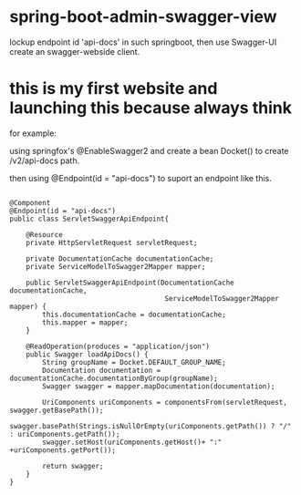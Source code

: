 # spring-boot-admin-swagger-view
lockup endpoint id 'api-docs' in such springboot, then use Swagger-UI create an swagger-webside client.
# this is my first website and launching this because always think 

for example:

using springfox's @EnableSwagger2 and create a bean Docket() to create /v2/api-docs path.

then using @Endpoint(id = "api-docs") to suport an endpoint like this.

~~~

@Component
@Endpoint(id = "api-docs")
public class ServletSwaggerApiEndpoint{

    @Resource
    private HttpServletRequest servletRequest;

    private DocumentationCache documentationCache;
    private ServiceModelToSwagger2Mapper mapper;

    public ServletSwaggerApiEndpoint(DocumentationCache documentationCache,
                                      ServiceModelToSwagger2Mapper mapper) {
        this.documentationCache = documentationCache;
        this.mapper = mapper;
    }
	
    @ReadOperation(produces = "application/json")
    public Swagger loadApiDocs() {
        String groupName = Docket.DEFAULT_GROUP_NAME;
        Documentation documentation = documentationCache.documentationByGroup(groupName);
        Swagger swagger = mapper.mapDocumentation(documentation);

        UriComponents uriComponents = componentsFrom(servletRequest, swagger.getBasePath());
        swagger.basePath(Strings.isNullOrEmpty(uriComponents.getPath()) ? "/" : uriComponents.getPath());
        swagger.setHost(uriComponents.getHost()+ ":" +uriComponents.getPort());
        
        return swagger;
    }
}

~~~
